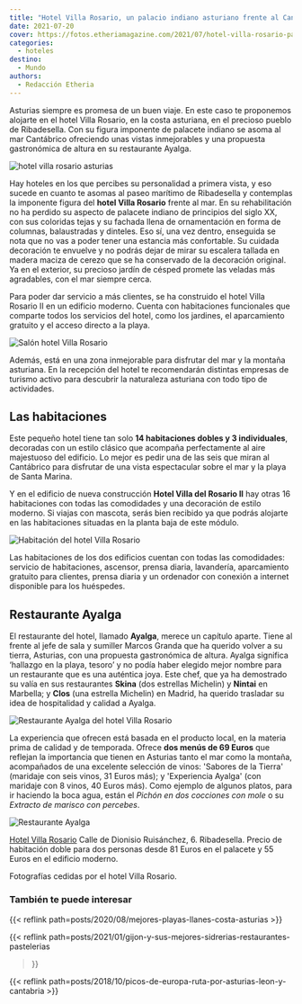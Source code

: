 ```yaml
---
title: "Hotel Villa Rosario, un palacio indiano asturiano frente al Cantábrico"
date: 2021-07-20
cover: https://fotos.etheriamagazine.com/2021/07/hotel-villa-rosario-palacio-indiano.jpg
categories: 
  - hoteles
destino: 
  - Mundo
authors: 
  - Redacción Etheria
---
```


Asturias siempre es promesa de un buen viaje. En este caso te proponemos alojarte en el hotel Villa Rosario, en la costa asturiana, en el precioso pueblo de Ribadesella. Con su figura imponente de palacete indiano se asoma al mar Cantábrico ofreciendo unas vistas inmejorables y una propuesta gastronómica de altura en su restaurante Ayalga.

![hotel villa rosario asturias](https://fotos.etheriamagazine.com/2021/07/hotel-villa-rosario-asturias.jpg "Hotel Villa Rosario.")

Hay hoteles en los que percibes su personalidad a primera vista, y eso sucede en cuanto 
te asomas al paseo marítimo de Ribadesella y contemplas la imponente figura del **hotel 
Villa Rosario** frente al mar. En su rehabilitación no ha perdido su aspecto de palacete 
indiano de principios del siglo XX, con sus coloridas tejas y su fachada llena de 
ornamentación en forma de columnas, balaustradas y dinteles. Eso sí, una vez dentro, 
enseguida se nota que no vas a poder tener una estancia más confortable. Su cuidada 
decoración te envuelve y no podrás dejar de mirar su escalera tallada en madera maciza 
de cerezo que se ha conservado de la decoración original. Ya en el exterior, su precioso 
jardín de césped promete las veladas más agradables, con el mar siempre cerca. 

Para poder dar servicio a más clientes, se ha construido el hotel Villa Rosario II en un 
edificio moderno. Cuenta con habitaciones funcionales que comparte todos los servicios 
del hotel, como los jardines, el aparcamiento gratuito y el acceso directo a la playa. 

![Salón hotel Villa Rosario](https://fotos.etheriamagazine.com/2021/07/hotel-villa-rosario-saloncito.jpg "Salón del hotel-palacio.")

Además, está en una zona inmejorable para disfrutar del mar y la montaña asturiana. En 
la recepción del hotel te recomendarán distintas empresas de turismo activo para 
descubrir la naturaleza asturiana con todo tipo de actividades. 

## Las habitaciones

Este pequeño hotel tiene tan solo **14 habitaciones dobles y 3 individuales**, decoradas 
con un estilo clásico que acompaña perfectamente al aire majestuoso del edificio. Lo 
mejor es pedir una de las seis que miran al Cantábrico para disfrutar de una vista 
espectacular sobre el mar y la playa de Santa Marina. 

Y en el edificio de nueva construcción **Hotel Villa del Rosario II** hay otras 16 
habitaciones con todas las comodidades y una decoración de estilo moderno. Si viajas con 
mascota, serás bien recibido ya que podrás alojarte en las habitaciones situadas en la 
planta baja de este módulo. 

![Habitación del hotel Villa Rosario](https://fotos.etheriamagazine.com/2021/07/hotel-villa-rosario-habitacion.jpg "Habitación del hotel Villa Rosario.")

Las habitaciones de los dos edificios cuentan con todas las comodidades: servicio de 
habitaciones, ascensor, prensa diaria, lavandería, aparcamiento gratuito para clientes, 
prensa diaria y un ordenador con conexión a internet disponible para los huéspedes. 

## Restaurante Ayalga

El restaurante del hotel, llamado **Ayalga**, merece un capítulo aparte. Tiene al frente 
al jefe de sala y sumiller Marcos Granda que ha querido volver a su tierra, Asturias, 
con una propuesta gastronómica de altura. Ayalga significa ‘hallazgo en la playa, 
tesoro’ y no podía haber elegido mejor nombre para un restaurante que es una auténtica 
joya. Este chef, que ya ha demostrado su valía en sus restaurantes **Skina** (dos 
estrellas Michelin) y **Nintai** en Marbella; y **Clos** (una estrella Michelin) en 
Madrid, ha querido trasladar su idea de hospitalidad y calidad a Ayalga. 

![Restaurante Ayalga del hotel Villa Rosario](https://fotos.etheriamagazine.com/2021/07/hotel-villa-rosario-restaurante-ayalga.jpg "Restaurante Ayalga.")

La experiencia que ofrecen está basada en el producto local, en la materia prima de 
calidad y de temporada. Ofrece **dos menús de 69 Euros** que reflejan la importancia que 
tienen en Asturias tanto el mar como la montaña, acompañados de una excelente selección 
de vinos: 'Sabores de la Tierra' (maridaje con seis vinos, 31 Euros más); y 'Experiencia 
Ayalga' (con maridaje con 8 vinos, 40 Euros más). Como ejemplo de algunos platos, para 
ir haciendo la boca agua, están el _Pichón en dos cocciones con mole_ o su _Extracto de 
marisco con percebes_. 

![Restaurante Ayalga](https://fotos.etheriamagazine.com/2021/07/Hotel-villa-rosario-ayalga-sala.jpg "Sala del restaurante Ayalga.")

[Hotel Villa Rosario](https://hotelvillarosario.com) Calle de Dionisio Ruisánchez, 6. 
Ribadesella. Precio de habitación doble para dos personas desde 81 Euros en el palacete 
y 55 Euros en el edificio moderno. 

Fotografías cedidas por el hotel Villa Rosario. 

### También te puede interesar

{{< reflink path=posts/2020/08/mejores-playas-llanes-costa-asturias >}} 

{{< reflink path=posts/2021/01/gijon-y-sus-mejores-sidrerias-restaurantes-pastelerias 
>}} 

{{< reflink path=posts/2018/10/picos-de-europa-ruta-por-asturias-leon-y-cantabria >}}
